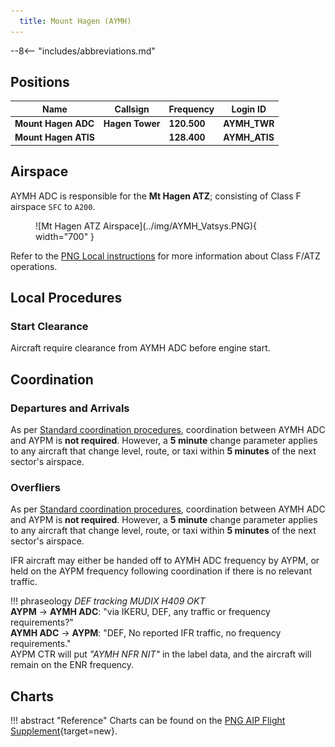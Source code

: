 ```yaml
---
  title: Mount Hagen (AYMH)
---
```


--8<-- "includes/abbreviations.md"

## Positions

| Name | Callsign | Frequency | Login ID |
| ---- | -------- | --------- | -------- |
| **Mount Hagen ADC** | **Hagen Tower**	| **120.500** | **AYMH_TWR** | 
| **Mount Hagen ATIS** | | **128.400** | **AYMH_ATIS**	 |

## Airspace
AYMH ADC is responsible for the **Mt Hagen ATZ**; consisting of Class F airspace `SFC` to `A200`.

<figure markdown>
![Mt Hagen ATZ Airspace](../img/AYMH_Vatsys.PNG){ width="700" }
</figure>

Refer to the [PNG Local instructions](../) for more information about Class F/ATZ operations.

<!---
## Maneuvering Area
### Responsibility
### Standard Taxi Routes
### Taxiway Restrictions

## Separation
### Responsibility
## Lateral Separation Points
--->
## Local Procedures
### Start Clearance
Aircraft require clearance from AYMH ADC before engine start.

<!---## VFR operations

## Helicopter operations

## SID Selection

<!---## ATIS
--->

## Coordination
### Departures and Arrivals
As per [Standard coordination procedures](../../controller-skills/coordination/#octa-coordination), coordination between AYMH ADC and AYPM is **not required**. However, a **5 minute** change parameter applies to any aircraft that change level, route, or taxi within **5 minutes** of the next sector's airspace.

### Overfliers
As per [Standard coordination procedures](../../controller-skills/coordination/#octa-coordination), coordination between AYMH ADC and AYPM is **not required**. However, a **5 minute** change parameter applies to any aircraft that change level, route, or taxi within **5 minutes** of the next sector's airspace.

IFR aircraft may either be handed off to AYMH ADC frequency by AYPM, or held on the AYPM frequency following coordination if there is no relevant traffic.

!!! phraseology
    *DEF tracking MUDIX H409 OKT*  
    <span class="hotline">**AYPM** -> **AYMH ADC**</span>: "via IKERU, DEF, any traffic or frequency requirements?"  
    <span class="hotline">**AYMH ADC** -> **AYPM**</span>: "DEF, No reported IFR traffic, no frequency requirements."  
    AYPM CTR will put *"AYMH NFR NIT"* in the label data, and the aircraft will remain on the ENR frequency.

## Charts
!!! abstract "Reference"
    Charts can be found on the [PNG AIP Flight Supplement](https://www.niuskypacific.com.pg/aip-flight-supplements/){target=new}.